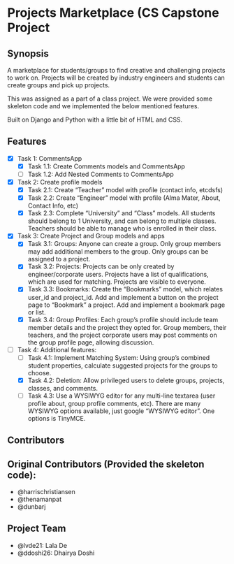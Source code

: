 # Projects Marketplace (CS Capstone Project

## Synopsis

A marketplace for students/groups to find creative and challenging projects to work on. Projects will be created by industry engineers and students can create groups and pick up projects.

This was assigned as a part of a class project. We were provided some skeleton code and we implemented the below mentioned features.

Built on Django and Python with a little bit of HTML and CSS.

## Features

- [x] Task 1: CommentsApp
   - [x] Task 1.1: Create Comments models and CommentsApp
   - [ ] Task 1.2: Add Nested Comments to CommentsApp

- [x] Task 2: Create profile models
   - [x] Task 2.1: Create “Teacher” model with profile (contact info, etcdsfs)
   - [x] Task 2.2: Create “Engineer” model with profile (Alma Mater, About, Contact Info, etc)
   - [x] Task 2.3: Complete “University” and “Class” models. All students should belong to 1 University, and can belong to multiple classes. Teachers should be able to manage who is enrolled in their class.
    
- [x] Task 3: Create Project and Group models and apps
   - [x] Task 3.1: Groups: Anyone can create a group. Only group members may add additional members to the group. Only groups can be assigned to a project.
   - [x] Task 3.2: Projects: Projects can be only created by engineer/corporate users. Projects have a list of qualifications, which are used for matching. Projects are visible to everyone.
   - [x] Task 3.3: Bookmarks: Create the “Bookmarks” model, which relates user_id and project_id. Add and implement a button on the project page to “Bookmark” a project. Add and implement a bookmark page or list.
   - [x] Task 3.4: Group Profiles: Each group’s profile should include team member details and the project they opted for. Group members, their teachers, and the project corporate users may post comments on the group profile page, allowing discussion.
    
- [ ] Task 4: Additional features:    
   - [ ] Task 4.1: Implement Matching System: Using group’s combined student properties, calculate suggested projects for the groups to choose.
   - [x] Task 4.2: Deletion: Allow privileged users to delete groups, projects, classes, and comments.
   - [ ] Task 4.3: Use a WYSIWYG editor for any multi-line textarea (user profile about, group profile comments, etc). There are many WYSIWYG options available, just google “WYSIWYG editor”. One options is TinyMCE.
    
## Contributors

## Original Contributors (Provided the skeleton code):
 - @harrischristiansen  
 - @thenamanpat  
 - @dunbarj
 
## Project Team
- @lvde21: Lala De
- @ddoshi26: Dhairya Doshi
